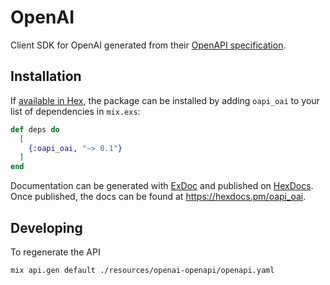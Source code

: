 # OpenAI

Client SDK for OpenAI generated from their [OpenAPI specification](https://github.com/openai/openai-openapi).

## Installation

If [available in Hex](https://hex.pm/docs/publish), the package can be installed
by adding `oapi_oai` to your list of dependencies in `mix.exs`:

```elixir
def deps do
  [
    {:oapi_oai, "~> 0.1"}
  ]
end
```

Documentation can be generated with [ExDoc](https://github.com/elixir-lang/ex_doc)
and published on [HexDocs](https://hexdocs.pm). Once published, the docs can
be found at <https://hexdocs.pm/oapi_oai>.

## Developing

To regenerate the API

```bash
mix api.gen default ./resources/openai-openapi/openapi.yaml
```